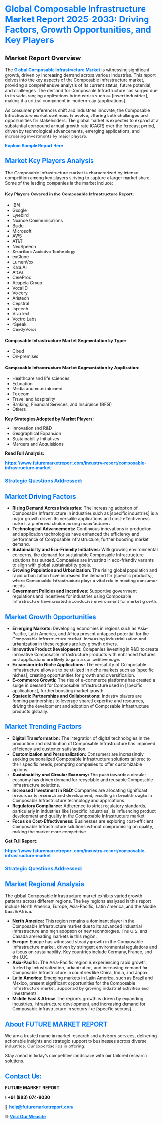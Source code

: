 <h1 style="color: #007BFF;">Global Composable Infrastructure Market Report 2025-2033: Driving Factors, Growth Opportunities, and Key Players</h1>

<section id="overview">
<h2>Market Report Overview</h2>
<p>The <a href="https://www.futuremarketreport.com/industry-report/composable-infrastructure-market" style="color: #007BFF; text-decoration: none;"><strong>Global Composable Infrastructure Market</strong></a> is witnessing significant growth, driven by increasing demand across various industries. This report delves into the key aspects of the Composable Infrastructure market, providing a comprehensive analysis of its current status, future potential, and challenges. The demand for Composable Infrastructure has surged due to its wide-ranging applications in industries such as [insert industries], making it a critical component in modern-day [applications].</p>
<p>As consumer preferences shift and industries innovate, the Composable Infrastructure market continues to evolve, offering both challenges and opportunities for stakeholders. The global market is expected to expand at a substantial compound annual growth rate (CAGR) over the forecast period, driven by technological advancements, emerging applications, and increasing investments by major players.</p>
</section>

<section id="overview">
<p><a href="https://www.futuremarketreport.com/request-sample/reportId=33778" style="color: #007BFF; text-decoration: none;"><strong>Explore Sample Report Here</strong></a></p>
</section>

<section id="key-players">
<h2 style="color: #007BFF;">Market Key Players Analysis</h2>
<p>The Composable Infrastructure market is characterized by intense competition among key players striving to capture a larger market share. Some of the leading companies in the market include:</p>
<h4>Key Players Covered in the Composable Infrastructure Report:</h4>
<ul><li>IBM</li><li>Google</li><li>Lyrebird</li><li>Nuance Communications</li><li>Baidu</li><li>Microsoft</li><li>AWS</li><li>AT&amp;T</li><li>NeoSpeech</li><li>Smartbox Assistive Technology</li><li>exClone</li><li>LumenVox</li><li>Kata.Ai</li><li>Alt.Ai</li><li>CereProc</li><li>Acapela Group</li><li>VocaliD</li><li>Voicery</li><li>Aristech</li><li>Cepstral</li><li>Ispeech</li><li>VivoText</li><li>Voctro Labs</li><li>rSpeak</li><li>CandyVoice</li></ul>
<h4>Composable Infrastructure Market Segmentation by Type:</h4>
<ul><li>Cloud</li><li>On-premises</li></ul>

<h4>Composable Infrastructure Market Segmentation by Application:</h4>
<ul><li>Healthcare and life sciences</li><li>Education</li><li>Media and entertainment</li><li>Telecom</li><li>Travel and hospitality</li><li>Banking, Financial Services, and Insurance (BFSI)</li><li>Others</li></ul>
<p><strong>Key Strategies Adopted by Market Players:</strong></p>
<ul>
<li>Innovation and R&D</li>
<li>Geographical Expansion</li>
<li>Sustainability Initiatives</li>
<li>Mergers and Acquisitions</li>
</ul>
</section>

<section>
<p><strong>Read Full Analysis: </strong></p><a href="https://www.futuremarketreport.com/industry-report/composable-infrastructure-market" style="color: #007BFF; text-decoration: none;"><strong>https://www.futuremarketreport.com/industry-report/composable-infrastructure-market</strong></a>
<h3 style="color: #007BFF;">Strategic Questions Addressed:</h3>
</section>

<section id="driving-factors">
<h2 style="color: #007BFF;">Market Driving Factors</h2>
<ul>
<li><strong>Rising Demand Across Industries:</strong> The increasing adoption of Composable Infrastructure in industries such as [specific industries] is a major growth driver. Its versatile applications and cost-effectiveness make it a preferred choice among manufacturers.</li>
<li><strong>Technological Advancements:</strong> Continuous innovations in production and application technologies have enhanced the efficiency and performance of Composable Infrastructure, further boosting market demand.</li>
<li><strong>Sustainability and Eco-Friendly Initiatives:</strong> With growing environmental concerns, the demand for sustainable Composable Infrastructure solutions has surged. Companies are investing in eco-friendly variants to align with global sustainability goals.</li>
<li><strong>Growing Population and Urbanization:</strong> The rising global population and rapid urbanization have increased the demand for [specific products], where Composable Infrastructure plays a vital role in meeting consumer needs.</li>
<li><strong>Government Policies and Incentives:</strong> Supportive government regulations and incentives for industries using Composable Infrastructure have created a conducive environment for market growth.</li>
</ul>
</section>

<section id="growth-opportunities">
<h2 style="color: #007BFF;">Market Growth Opportunities</h2>
<ul>
<li><strong>Emerging Markets:</strong> Developing economies in regions such as Asia-Pacific, Latin America, and Africa present untapped potential for the Composable Infrastructure market. Increasing industrialization and urbanization in these regions are key growth drivers.</li>
<li><strong>Innovative Product Development:</strong> Companies investing in R&D to create innovative Composable Infrastructure products with enhanced features and applications are likely to gain a competitive edge.</li>
<li><strong>Expansion into Niche Applications:</strong> The versatility of Composable Infrastructure allows it to be utilized in niche markets such as [specific niches], creating opportunities for growth and diversification.</li>
<li><strong>E-commerce Growth:</strong> The rise of e-commerce platforms has created a surge in demand for Composable Infrastructure used in [specific applications], further boosting market growth.</li>
<li><strong>Strategic Partnerships and Collaborations:</strong> Industry players are forming partnerships to leverage shared expertise and resources, driving the development and adoption of Composable Infrastructure products globally.</li>
</ul>
</section>

<section id="trending-factors">
<h2 style="color: #007BFF;">Market Trending Factors</h2>
<ul>
<li><strong>Digital Transformation:</strong> The integration of digital technologies in the production and distribution of Composable Infrastructure has improved efficiency and customer satisfaction.</li>
<li><strong>Customization and Personalization:</strong> Consumers are increasingly seeking personalized Composable Infrastructure solutions tailored to their specific needs, prompting companies to offer customizable options.</li>
<li><strong>Sustainability and Circular Economy:</strong> The push towards a circular economy has driven demand for recyclable and reusable Composable Infrastructure solutions.</li>
<li><strong>Increased Investment in R&D:</strong> Companies are allocating significant resources to research and development, resulting in breakthroughs in Composable Infrastructure technology and applications.</li>
<li><strong>Regulatory Compliance:</strong> Adherence to strict regulatory standards, particularly in industries like [specific industries], is influencing product development and quality in the Composable Infrastructure market.</li>
<li><strong>Focus on Cost-Effectiveness:</strong> Businesses are exploring cost-efficient Composable Infrastructure solutions without compromising on quality, making the market more competitive.</li>
</ul>
</section>

<section>
<p><strong>Get Full Report: </strong></p><a href="https://www.futuremarketreport.com/industry-report/composable-infrastructure-market" style="color: #007BFF; text-decoration: none;"><strong>https://www.futuremarketreport.com/industry-report/composable-infrastructure-market</strong></a>
<h3 style="color: #007BFF;">Strategic Questions Addressed:</h3>
</section>


<section id="regional-analysis">
<h2 style="color: #007BFF;">Market Regional Analysis</h2>
<p>The global Composable Infrastructure market exhibits varied growth patterns across different regions. The key regions analyzed in this report include North America, Europe, Asia-Pacific, Latin America, and the Middle East & Africa:</p>
<ul>
<li><strong>North America:</strong> This region remains a dominant player in the Composable Infrastructure market due to its advanced industrial infrastructure and high adoption of new technologies. The U.S. and Canada are leading markets in this region.</li>
<li><strong>Europe:</strong> Europe has witnessed steady growth in the Composable Infrastructure market, driven by stringent environmental regulations and a focus on sustainability. Key countries include Germany, France, and the U.K.</li>
<li><strong>Asia-Pacific:</strong> The Asia-Pacific region is experiencing rapid growth, fueled by industrialization, urbanization, and increasing demand for Composable Infrastructure in countries like China, India, and Japan.</li>
<li><strong>Latin America:</strong> Emerging markets in Latin America, such as Brazil and Mexico, present significant opportunities for the Composable Infrastructure market, supported by growing industrial activities and investments.</li>
<li><strong>Middle East & Africa:</strong> The region’s growth is driven by expanding industries, infrastructure development, and increasing demand for Composable Infrastructure in sectors like [specific sectors].</li>
</ul>
</section>

<footer>
<h2 style="color: #007BFF;">About FUTURE MARKET REPORT</h2>
<p>We are a trusted name in market research and advisory services, delivering actionable insights and strategic support to businesses across diverse industries. Our expertise lies in offering:</p>

<p>Stay ahead in today’s competitive landscape with our tailored research solutions.</p>

<h2 style="color: #007BFF;">Contact Us:</h2>
<p><strong>FUTURE MARKET REPORT</strong></p>
<p>📞 <strong>+91 (883) 074-8030</strong></p>
<p>📧 <strong><a href="mailto:help@futuremarketreport.com" style="color: #007BFF;">help@futuremarketreport.com</a></strong></p>
<p>🌐 <strong><a href="https://www.futuremarketreport.com/" style="color: #007BFF;">Visit Our Website</a></strong></p>
</footer>
